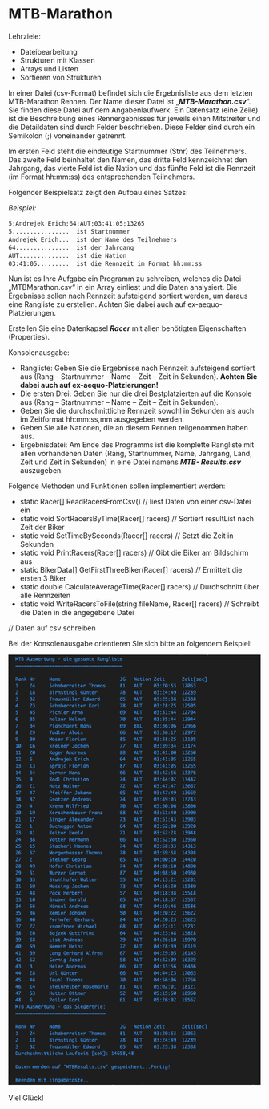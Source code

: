 # MTB-Marathon

Lehrziele:

- Dateibearbeitung
- Strukturen mit Klassen
- Arrays und Listen
- Sortieren von Strukturen

In  einer  Datei  (csv-Format) befindet  sich  die  Ergebnisliste  aus  dem letzten MTB-Marathon Rennen. Der Name dieser Datei ist „***MTB-Marathon.csv***“. Sie finden diese Datei auf dem Angabenlaufwerk. Ein Datensatz (eine Zeile) ist die Beschreibung eines Rennergebnisses für jeweils einen Mitstreiter und die Detaildaten sind durch Felder beschrieben. Diese Felder sind durch ein Semikolon (;) voneinander getrennt.

Im ersten Feld steht die eindeutige Startnummer (Stnr) des Teilnehmers. Das zweite Feld beinhaltet den Namen, das dritte Feld kennzeichnet den Jahrgang, das vierte Feld ist die Nation und das fünfte Feld ist die Rennzeit (im Format hh:mm:ss) des entsprechenden Teilnehmers.

Folgender Beispielsatz zeigt den Aufbau eines Satzes:

*Beispiel:*

```text
5;Andrejek Erich;64;AUT;03:41:05;13265
5................  ist Startnummer
Andrejek Erich...  ist der Name des Teilnehmers
64...............  ist der Jahrgang
AUT..............  ist die Nation
03:41:05.........  ist die Rennzeit im Format hh:mm:ss
```

Nun ist es Ihre Aufgabe ein Programm zu schreiben, welches die Datei „MTBMarathon.csv“ in ein Array einliest und die Daten analysiert. Die Ergebnisse sollen nach Rennzeit aufsteigend sortiert werden, um daraus eine Rangliste zu erstellen. Achten Sie dabei auch auf ex-aequo-Platzierungen.

Erstellen Sie eine Datenkapsel ***Racer*** mit allen benötigten Eigenschaften (Properties).

Konsolenausgabe:

- Rangliste: Geben Sie die Ergebnisse nach Rennzeit aufsteigend sortiert aus (Rang – Startnummer – Name – Zeit – Zeit in Sekunden). **Achten Sie dabei auch auf ex-aequo-Platzierungen!**
- Die ersten Drei: Geben Sie nur die drei Bestplatzierten auf die Konsole aus (Rang – Startnummer – Name – Zeit – Zeit in Sekunden).
- Geben Sie die durchschnittliche Rennzeit sowohl in Sekunden als auch im Zeitformat hh:mm:ss,mm ausgegeben werden.
- Geben Sie alle Nationen, die an diesem Rennen teilgenommen haben aus.
- Ergebnisdatei: Am Ende des Programms ist die komplette Rangliste mit allen vorhandenen Daten (Rang, Startnummer, Name, Jahrgang, Land, Zeit und Zeit in Sekunden) in eine Datei namens ***MTB- Results.csv*** auszugeben.

Folgende Methoden und Funktionen sollen implementiert werden:

- static Racer[] ReadRacersFromCsv()              // liest Daten von einer csv-Datei ein
- static void SortRacersByTime(Racer[] racers)  // Sortiert resultList nach Zeit der Biker
- static void SetTimeBySeconds(Racer[] racers)  // Setzt die Zeit in Sekunden
- static void PrintRacers(Racer[] racers)       // Gibt die Biker am Bildschirm aus
- static BikerData[] GetFirstThreeBiker(Racer[] racers) // Ermittelt die ersten 3 Biker
- static double CalculateAverageTime(Racer[] racers) // Durchschnitt über alle Rennzeiten
- static void WriteRacersToFile(string fileName, Racer[] racers)     // Schreibt die Daten in die angegebene Datei

// Daten auf csv schreiben

Bei der Konsolenausgabe orientieren Sie sich bitte an folgendem Beispiel:

![Illustration](output.png)

Viel Glück!
